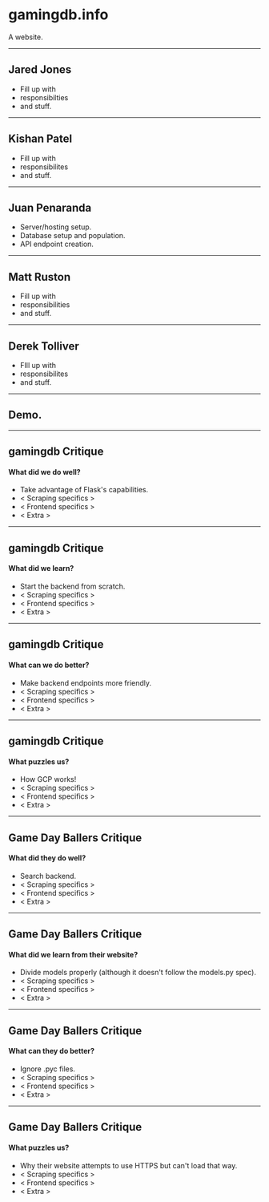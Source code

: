 # gamingdb.info

A website.

---

## Jared Jones

- Fill up with
- responsibilties
- and stuff.

---

## Kishan Patel

- Fill up with
- responsibilites
- and stuff.

---

## Juan Penaranda

- Server/hosting setup.
- Database setup and population.
- API endpoint creation.

---

## Matt Ruston

- Fill up with
- responsibilities
- and stuff.

---

## Derek Tolliver

- FIll up with
- responsibilites
- and stuff.

---

## Demo.

---

## gamingdb Critique

#### What did we do well?

- Take advantage of Flask's capabilities.
- < Scraping specifics >
- < Frontend specifics >
- < Extra >

---

## gamingdb Critique

#### What did we learn?

- Start the backend from scratch.
- < Scraping specifics >
- < Frontend specifics >
- < Extra >

---

## gamingdb Critique

#### What can we do better?

- Make backend endpoints more friendly.
- < Scraping specifics >
- < Frontend specifics >
- < Extra >

---

## gamingdb Critique

#### What puzzles us?

- How GCP works!
- < Scraping specifics >
- < Frontend specifics >
- < Extra >

---

## Game Day Ballers Critique

#### What did they do well?

- Search backend.
- < Scraping specifics >
- < Frontend specifics >
- < Extra >

------

## Game Day Ballers Critique

#### What did we learn from their website?

- Divide models properly (although it doesn't follow the models.py spec).
- < Scraping specifics >
- < Frontend specifics >
- < Extra >

------

## Game Day Ballers Critique

#### What can they do better?

- Ignore .pyc files.
- < Scraping specifics >
- < Frontend specifics >
- < Extra >

------

## Game Day Ballers Critique

#### What puzzles us?

- Why their website attempts to use HTTPS but can't load that way.
- < Scraping specifics >
- < Frontend specifics >
- < Extra >